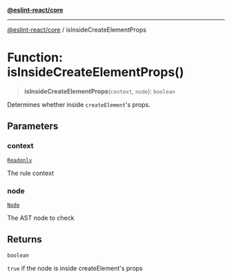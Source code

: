 [**@eslint-react/core**](../README.md)

***

[@eslint-react/core](../README.md) / isInsideCreateElementProps

# Function: isInsideCreateElementProps()

> **isInsideCreateElementProps**(`context`, `node`): `boolean`

Determines whether inside `createElement`'s props.

## Parameters

### context

[`Readonly`](../-internal-/type-aliases/Readonly.md)

The rule context

### node

[`Node`](../-internal-/type-aliases/Node.md)

The AST node to check

## Returns

`boolean`

`true` if the node is inside createElement's props
